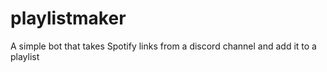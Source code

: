 # playlistmaker
A simple bot that takes Spotify links from a discord channel and add it to a playlist
